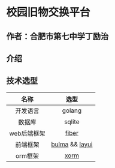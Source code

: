 # 校园旧物交换平台

## 作者：合肥市第七中学丁励治

## 介绍

## 技术选型

| 名称      | 选型                                                                |
|:-------:|:-----------------------------------------------------------------:|
| 开发语言    | golang                                                            |
| 数据库     | sqlite                                                            |
| web后端框架 | [fiber](https://github.com/gofiber/fiber)                         |
| 前端框架    | [bulma](https://bulma.io/) && [layui](https://layui.gitee.io/v2/) |
| orm框架   | [xorm](https://xorm.io/zh/)                                       |
